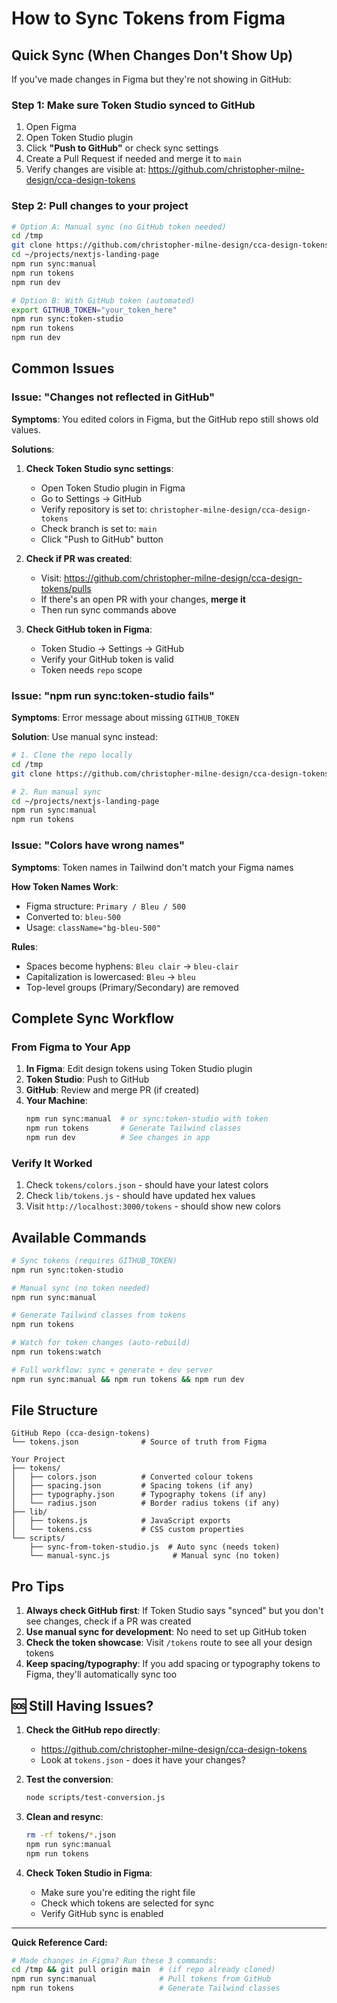 # How to Sync Tokens from Figma

##  Quick Sync (When Changes Don't Show Up)

If you've made changes in Figma but they're not showing in GitHub:

### Step 1: Make sure Token Studio synced to GitHub
1. Open Figma
2. Open Token Studio plugin
3. Click **"Push to GitHub"** or check sync settings
4. Create a Pull Request if needed and merge it to `main`
5. Verify changes are visible at: https://github.com/christopher-milne-design/cca-design-tokens

### Step 2: Pull changes to your project
```bash
# Option A: Manual sync (no GitHub token needed)
cd /tmp
git clone https://github.com/christopher-milne-design/cca-design-tokens.git
cd ~/projects/nextjs-landing-page
npm run sync:manual
npm run tokens
npm run dev

# Option B: With GitHub token (automated)
export GITHUB_TOKEN="your_token_here"
npm run sync:token-studio
npm run tokens
npm run dev
```

##  Common Issues

### Issue: "Changes not reflected in GitHub"

**Symptoms**: You edited colors in Figma, but the GitHub repo still shows old values.

**Solutions**:
1. **Check Token Studio sync settings**:
   - Open Token Studio plugin in Figma
   - Go to Settings → GitHub
   - Verify repository is set to: `christopher-milne-design/cca-design-tokens`
   - Check branch is set to: `main`
   - Click "Push to GitHub" button

2. **Check if PR was created**:
   - Visit: https://github.com/christopher-milne-design/cca-design-tokens/pulls
   - If there's an open PR with your changes, **merge it**
   - Then run sync commands above

3. **Check GitHub token in Figma**:
   - Token Studio → Settings → GitHub
   - Verify your GitHub token is valid
   - Token needs `repo` scope

### Issue: "npm run sync:token-studio fails"

**Symptoms**: Error message about missing `GITHUB_TOKEN`

**Solution**: Use manual sync instead:
```bash
# 1. Clone the repo locally
cd /tmp
git clone https://github.com/christopher-milne-design/cca-design-tokens.git

# 2. Run manual sync
cd ~/projects/nextjs-landing-page
npm run sync:manual
npm run tokens
```

### Issue: "Colors have wrong names"

**Symptoms**: Token names in Tailwind don't match your Figma names

**How Token Names Work**:
- Figma structure: `Primary / Bleu / 500`
- Converted to: `bleu-500`
- Usage: `className="bg-bleu-500"`

**Rules**:
- Spaces become hyphens: `Bleu clair` → `bleu-clair`
- Capitalization is lowercased: `Bleu` → `bleu`
- Top-level groups (Primary/Secondary) are removed

##  Complete Sync Workflow

### From Figma to Your App

1. **In Figma**: Edit design tokens using Token Studio plugin
2. **Token Studio**: Push to GitHub
3. **GitHub**: Review and merge PR (if created)
4. **Your Machine**: 
   ```bash
   npm run sync:manual  # or sync:token-studio with token
   npm run tokens       # Generate Tailwind classes
   npm run dev          # See changes in app
   ```

### Verify It Worked

1. Check `tokens/colors.json` - should have your latest colors
2. Check `lib/tokens.js` - should have updated hex values
3. Visit `http://localhost:3000/tokens` - should show new colors

##  Available Commands

```bash
# Sync tokens (requires GITHUB_TOKEN)
npm run sync:token-studio

# Manual sync (no token needed)
npm run sync:manual

# Generate Tailwind classes from tokens
npm run tokens

# Watch for token changes (auto-rebuild)
npm run tokens:watch

# Full workflow: sync + generate + dev server
npm run sync:manual && npm run tokens && npm run dev
```

##  File Structure

```
GitHub Repo (cca-design-tokens)
└── tokens.json              # Source of truth from Figma

Your Project
├── tokens/
│   ├── colors.json          # Converted colour tokens
│   ├── spacing.json         # Spacing tokens (if any)
│   ├── typography.json      # Typography tokens (if any)
│   └── radius.json          # Border radius tokens (if any)
├── lib/
│   ├── tokens.js            # JavaScript exports
│   └── tokens.css           # CSS custom properties
└── scripts/
    ├── sync-from-token-studio.js  # Auto sync (needs token)
    └── manual-sync.js              # Manual sync (no token)
```

##  Pro Tips

1. **Always check GitHub first**: If Token Studio says "synced" but you don't see changes, check if a PR was created
2. **Use manual sync for development**: No need to set up GitHub token
3. **Check the token showcase**: Visit `/tokens` route to see all your design tokens
4. **Keep spacing/typography**: If you add spacing or typography tokens to Figma, they'll automatically sync too

## 🆘 Still Having Issues?

1. **Check the GitHub repo directly**: 
   - https://github.com/christopher-milne-design/cca-design-tokens
   - Look at `tokens.json` - does it have your changes?

2. **Test the conversion**:
   ```bash
   node scripts/test-conversion.js
   ```

3. **Clean and resync**:
   ```bash
   rm -rf tokens/*.json
   npm run sync:manual
   npm run tokens
   ```

4. **Check Token Studio in Figma**:
   - Make sure you're editing the right file
   - Check which tokens are selected for sync
   - Verify GitHub sync is enabled

---

**Quick Reference Card:**
```bash
# Made changes in Figma? Run these 3 commands:
cd /tmp && git pull origin main  # (if repo already cloned)
npm run sync:manual              # Pull tokens from GitHub
npm run tokens                   # Generate Tailwind classes
```
